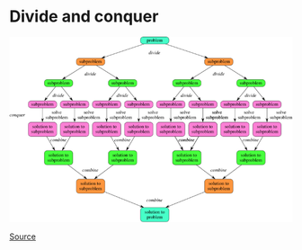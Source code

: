 # Divide and conquer

![Divide and conquer](../_Assets/images/dc.png)

[Source](http://interactivepython.org/courselib/static/pythonds/SortSearch/TheBubbleSort.html)
